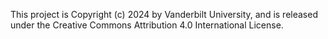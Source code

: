 This project is Copyright (c) 2024 by Vanderbilt University, and is
released under the Creative Commons Attribution 4.0 International License.
